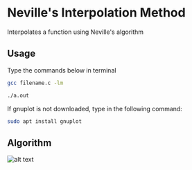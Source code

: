# Neville's Interpolation Method
Interpolates a function using Neville's algorithm

## Usage
Type the commands below in terminal
```bash
gcc filename.c -lm
```
```bash
./a.out
```
If gnuplot is not downloaded, type in the following command:
```bash
sudo apt install gnuplot
```

## Algorithm







![alt text](https://d3i71xaburhd42.cloudfront.net/d43750380d772194c80b35a7c5302defbae84eab/3-Table1-1.png)
